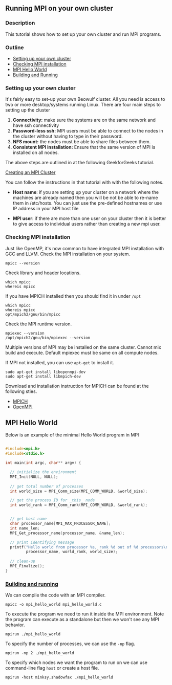 ## Running MPI on your own cluster 


### Description

This tutorial shows how to set up your own cluster and run MPI programs. 


### Outline 

  * [Setting up your own cluster](#cluster_setup)
  * [Checking MPI installation](#mpi_install)
  * [MPI Hello World](#hello_world)
  * [Building and Running](#build)

### <a name="cluster_setup">Setting up your own cluster</a>

It's fairly easy to set-up your own Beowulf cluster. All you need is access to two or more
desktop/systems running Linux. There are four main steps to setting up the cluster 

   1. **Connectivity:** make sure the systems are on the same network and have ssh connectivity
   2. **Password-less ssh:** MPI users must be able to connect to the nodes in the cluster without having
     to type in their password. 
   3. **NFS mount:** the nodes must be able to share files between them. 
   4. **Consistent MPI installation:** Ensure that the same version of MPI is installed on all nodes. 

The above steps are outlined in at the following GeekforGeeks tutorial. 

  [Creating an MPI Cluster](https://www.geeksforgeeks.org/creating-an-mpi-cluster/)

You can follow the instructions in that tutorial with with the following notes. 

   * **Host name**: if you are setting up your cluster on a network where the machines are already
   named then you will be not be able to re-name them in /etc/hosts. You can just use the
   pre-defined hostnames or use IP address in your MPI host file 
   
   * **MPI user**: if there are more than one user on your cluster then it is better to give access
     to individual users rather than creating a new mpi user. 
	 
      
### <a name="mpi_install">Checking MPI installation</a>
	  
Just like OpenMP, it's now common to have integrated MPI installation with GCC and LLVM. Check the
MPI installation on your system. 

    mpicc --version 
	
Check library and header locations. 

    which mpicc
    whereis mpicc

If you have MPICH installed then you should find it in under `/opt`

    which mpicc
    whereis mpicc
    opt/mpich2/gnu/bin/mpicc

Check the MPI runtime version. 

    mpiexec --version
    /opt/mpich2/gnu/bin/mpiexec --version

Multiple versions of MPI may be installed on the same cluster. Cannot mix build and execute. Default
mpiexec must be same on all compute nodes.


If MPI not installed, you can use `apt-get` to install it. 

    sudo apt-get install libopenmpi-dev
    sudo apt-get install libmpich-dev


Download and installation instruction for MPICH can be found at the following sties. 

   * [MPICH](http://www.mpich.org/downloads/)
   * [OpenMPI](https://www.open-mpi.org/software/ompi/v3.0)


## <a name="hello_world">MPI Hello World</a>

Below is an example of the minimal Hello World program in MPI

```C

#include<mpi.h>
#include<stdio.h>

int main(int argc, char** argv) {

  // initialize the environment 
  MPI_Init(NULL, NULL);
  
  // get total number of processes 
  int world_size = MPI_Comm_size(MPI_COMM_WORLD, &world_size);

  // get the process ID for _this_ node 
  int world_rank = MPI_Comm_rank(MPI_COMM_WORLD, &world_rank);


  // get host name 
  char processor_name[MPI_MAX_PROCESSOR_NAME];
  int name_len;
  MPI_Get_processor_name(processor_name, &name_len);

  // print identifying message 
  printf("Hello world from processor %s, rank %d out of %d processors\n",
         processor_name, world_rank, world_size);
	
  // clean-up 	
  MPI_Finalize();
}
```


### <a href="build">Building and running</a>

We can compile the code with an MPI compiler. 

    mpicc -o mpi_hello_world mpi_hello_world.c
	
To execute the program we need to run it inside the MPI environment. Note the program can execute
as a standalone but then we won't see any MPI behavior. 

    mpirun ./mpi_hello_world

To specify the number of processes, we can use the `-np` flag. 

    mpirun -np 2 ./mpi_hello_world

To specify which nodes we want the program to run on we can use command-line flag `host` or create a
host file. 

    mpirun -host minksy,shadowfax ./mpi_hello_world


